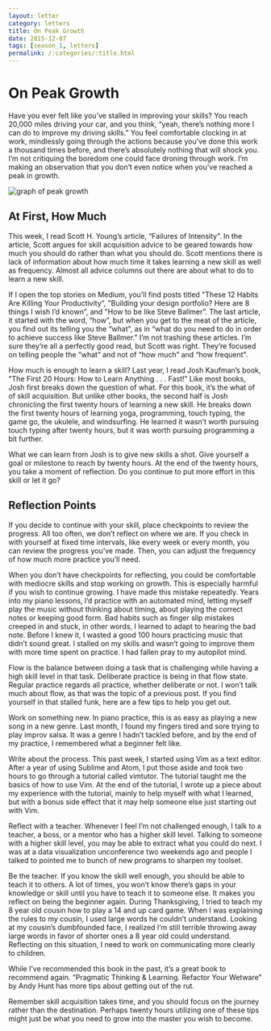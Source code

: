 ```yaml
---
layout: letter
category: letters
title: On Peak Growth
date: 2015-12-07
tags: [season_1, letters]
permalink: /:categories/:title.html
---
```


# On Peak Growth

Have you ever felt like you’ve stalled in improving your skills? You reach 20,000 miles driving your car, and you think, “yeah, there’s nothing more I can do to improve my driving skills.” You feel comfortable clocking in at work, mindlessly going through the actions because you’ve done this work a thousand times before, and there’s absolutely nothing that will shock you. I’m not critiquing the boredom one could face droning through work. I’m making an observation that you don’t even notice when you’ve reached a peak in growth.

![graph of peak growth](http://gallery.tinyletterapp.com/b7acb1dd09358f1ed19f16a562a005fc08d42511/images/438cb12f-3677-4dde-b4e2-8a058ce9e840.jpg)

## At First, How Much

This week, I read Scott H. Young’s article, “Failures of Intensity”. In the article, Scott argues for skill acquisition advice to be geared towards how much you should do rather than what you should do. Scott mentions there is lack of information about how much time it takes learning a new skill as well as frequency. Almost all advice columns out there are about what to do to learn a new skill.

If I open the top stories on Medium, you’ll find posts titled "These 12 Habits Are Killing Your Productivity”, "Building your design portfolio? Here are 8 things I wish I’d known”, and "How to be like Steve Ballmer”. The last article, it started with the word, “how”, but when you get to the meat of the article, you find out its telling you the “what”, as in “what do you need to do in order to achieve success like Steve Ballmer.” I’m not trashing these articles. I’m sure they’re all a perfectly good read, but Scott was right. They’re focused on telling people the “what” and not of “how much” and “how frequent".

How much is enough to learn a skill? Last year, I read Josh Kaufman’s book, "The First 20 Hours: How to Learn Anything . . . Fast!” Like most books, Josh first breaks down the question of what. For this book, it’s the what of of skill acquisition. But unlike other books, the second half is Josh chronicling the first twenty hours of learning a new skill. He breaks down the first twenty hours of learning yoga, programming, touch typing, the game go, the ukulele, and windsurfing. He learned it wasn’t worth pursuing touch typing after twenty hours, but it was worth pursuing programming a bit further.

What we can learn from Josh is to give new skills a shot. Give yourself a goal or milestone to reach by twenty hours. At the end of the twenty hours, you take a moment of reflection. Do you continue to put more effort in this skill or let it go?

## Reflection Points

If you decide to continue with your skill, place checkpoints to review the progress. All too often, we don’t reflect on where we are. If you check in with yourself at fixed time intervals, like every week or every month, you can review the progress you’ve made. Then, you can adjust the frequency of how much more practice you’ll need.

When you don’t have checkpoints for reflecting, you could be comfortable with mediocre skills and stop working on growth. This is especially harmful if you wish to continue growing. I have made this mistake repeatedly. Years into my piano lessons, I’d practice with an automated mind, letting myself play the music without thinking about timing, about playing the correct notes or keeping good form. Bad habits such as finger slip mistakes creeped in and stuck, in other words, I learned to adapt to hearing the bad note. Before I knew it, I wasted a good 100 hours practicing music that didn’t sound great. I stalled on my skills and wasn’t going to improve them with more time spent on practice. I had fallen pray to my autopilot mind.

Flow is the balance between doing a task that is challenging while having a high skill level in that task. Deliberate practice is being in that flow state. Regular practice regards all practice, whether deliberate or not. I won’t talk much about flow, as that was the topic of a previous post. If you find yourself in that stalled funk, here are a few tips to help you get out.

Work on something new. In piano practice, this is as easy as playing a new song in a new genre. Last month, I found my fingers tired and sore trying to play improv salsa. It was a genre I hadn’t tackled before, and by the end of my practice, I remembered what a beginner felt like.

Write about the process. This past week, I started using Vim as a text editor. After a year of using Sublime and Atom, I put those aside and took two hours to go through a tutorial called vimtutor. The tutorial taught me the basics of how to use Vim. At the end of the tutorial, I wrote up a piece about my experience with the tutorial, mainly to help myself with what I learned, but with a bonus side effect that it may help someone else just starting out with Vim.

Reflect with a teacher. Whenever I feel I’m not challenged enough, I talk to a teacher, a boss, or a mentor who has a higher skill level. Talking to someone with a higher skill level, you may be able to extract what you could do next. I was at a data visualization unconference two weekends ago and people I talked to pointed me to bunch of new programs to sharpen my toolset.

Be the teacher. If you know the skill well enough, you should be able to teach it to others. A lot of times, you won’t know there’s gaps in your knowledge or skill until you have to teach it to someone else. It makes you reflect on being the beginner again. During Thanksgiving, I tried to teach my 8 year old cousin how to play a 14 and up card game. When I was explaining the rules to my cousin, I used large words he couldn’t understand. Looking at my cousin’s dumbfounded face, I realized I’m still terrible throwing away large words in favor of shorter ones a 8 year old could understand. Reflecting on this situation, I need to work on communicating more clearly to children.

While I’ve recommended this book in the past, it’s a great book to recommend again. “Pragmatic Thinking & Learning. Refactor Your Wetware” by Andy Hunt has more tips about getting out of the rut.

Remember skill acquisition takes time, and you should focus on the journey rather than the destination. Perhaps twenty hours utilizing one of these tips might just be what you need to grow into the master you wish to become.
